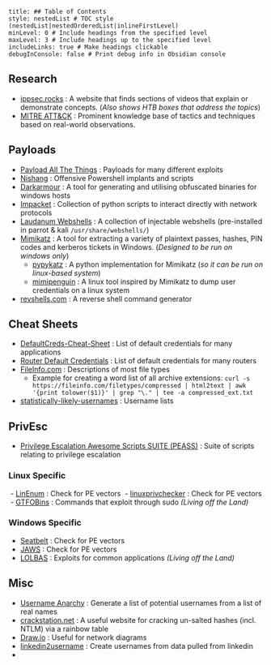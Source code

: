 ```table-of-contents
title: ## Table of Contents
style: nestedList # TOC style (nestedList|nestedOrderedList|inlineFirstLevel)
minLevel: 0 # Include headings from the specified level
maxLevel: 3 # Include headings up to the specified level
includeLinks: true # Make headings clickable
debugInConsole: false # Print debug info in Obsidian console
```
## Research
- [ippsec.rocks](https://ippsec.rocks/?#) : A website that finds sections of videos that explain or demonstrate concepts. (*Also shows HTB boxes that address the topics*)
- [MITRE ATT&CK](https://attack.mitre.org/) : Prominent knowledge base of tactics and techniques based on real-world observations.

## Payloads
- [Payload All The Things](https://github.com/swisskyrepo/PayloadsAllTheThings/blob/master/Methodology%20and%20Resources/Reverse%20Shell%20Cheatsheet.md) : Payloads for many different exploits
- [Nishang](https://github.com/samratashok/nishang) : Offensive Powershell implants and scripts
- [Darkarmour](https://github.com/bats3c/darkarmour) : A tool for generating and utilising obfuscated binaries for windows hosts
- [Impacket](https://github.com/SecureAuthCorp/impacket) : Collection of python scripts to interact directly with network protocols
- [Laudanum Webshells](https://github.com/jbarcia/Web-Shells/tree/master/laudanum) : A collection of injectable webshells (pre-installed in parrot & kali `/usr/share/webshells/`)
- [Mimikatz](https://github.com/gentilkiwi/mimikatz) : A tool for extracting a variety of plaintext passes, hashes, PIN codes and kerberos tickets in Windows. (*Designed to be run on windows only*)
	- [pypykatz](https://github.com/skelsec/pypykatz) : A python implementation for Mimikatz (*so it can be run on linux-based system*)
	- [mimipenguin](https://github.com/huntergregal/mimipenguin) : A linux tool inspired by Mimikatz to dump user credentials on a linux system
- [revshells.com](https://www.revshells.com/) : A reverse shell command generator

## Cheat Sheets
- [DefaultCreds-Cheat-Sheet](https://github.com/ihebski/DefaultCreds-cheat-sheet) : List of default credentials for many applications
- [Router Default Credentials](https://www.softwaretestinghelp.com/default-router-username-and-password-list/) : List of default credentials for many routers
- [FileInfo.com](https://fileinfo.com/filetypes/) : Descriptions of most file types
	- Example for creating a word list of all archive extensions: `curl -s https://fileinfo.com/filetypes/compressed | html2text | awk '{print tolower($1)}' | grep "\." | tee -a compressed_ext.txt`
- [statistically-likely-usernames](https://github.com/insidetrust/statistically-likely-usernames) : Username lists

## PrivEsc
- [Privilege Escalation Awesome Scripts SUITE (PEASS)](https://github.com/carlospolop/privilege-escalation-awesome-scripts-suite) : Suite of scripts relating to privilege escalation
### Linux Specific
 - [LinEnum](https://github.com/rebootuser/LinEnum.git) : Check for PE vectors
 - [linuxprivchecker](https://github.com/sleventyeleven/linuxprivchecker) : Check for PE vectors
 - [GTFOBins](https://gtfobins.github.io/) : Commands that exploit through sudo *(Living off the Land)*
### Windows Specific
- [Seatbelt](https://github.com/GhostPack/Seatbelt) : Check for PE vectors
- [JAWS](https://github.com/411Hall/JAWS) : Check for PE vectors
- [LOLBAS](https://lolbas-project.github.io/#) : Exploits for common applications *(Living off the Land)*

## Misc
- [Username Anarchy](https://github.com/urbanadventurer/username-anarchy) : Generate a list of potential usernames from a list of real names
- [crackstation.net](https://crackstation.net/) : A useful website for cracking un-salted hashes (incl. NTLM) via a rainbow table
- [Draw.io](https://draw.io/) : Useful for network diagrams
- [linkedin2username](https://github.com/initstring/linkedin2username) : Create usernames from data pulled from linkedin
- 